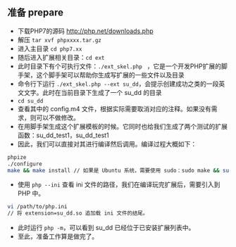 ## 准备 prepare
* 下载PHP7的源码 http://php.net/downloads.php
* 解压 `tar xvf phpxxxx.tar.gz`
* 进入主目录 `cd php7.xx`
* 随后进入扩展相关目录：`cd ext`
* 此时目录下有个可执行文件：`./ext_skel.php ` ，它是一个开发PHP扩展的脚手架，这个脚手架可以帮助你生成写扩展的一些文件以及目录
* 命令行下运行 `./ext_skel.php --ext su_dd`，会提示创建成功之类的一段英文文字。此时在当前目录下生成了一个 su_dd 的目录
* `cd su_dd`
* 查看其中的 config.m4 文件，根据实际需要取消对应的注释。如果没有需求，则可以不做修改。
* 在用脚手架生成这个扩展模板的时候。它同时也给我们生成了两个测试的扩展函数：su_dd_test1，su_dd_test1
* 因此，我们可以直接对其进行编译然后调用。编译过程大概如下：

```bash
phpize
./configure
make && make install // 如果是 Ubuntu 系统，需要使用 sudo：sudo make && sudo make install
```

* 使用 `php --ini` 查看 ini 文件的路径，我们在编译玩完扩展后，需要引入到 PHP 中。

```bash
vi /path/to/php.ini
// 将 extension=su_dd.so 追加载 ini 文件的结尾。
```

* 此时运行 `php -m`，可以看到 su_dd 已经位于已安装扩展列表中。
* 至此，准备工作算是做完了。

